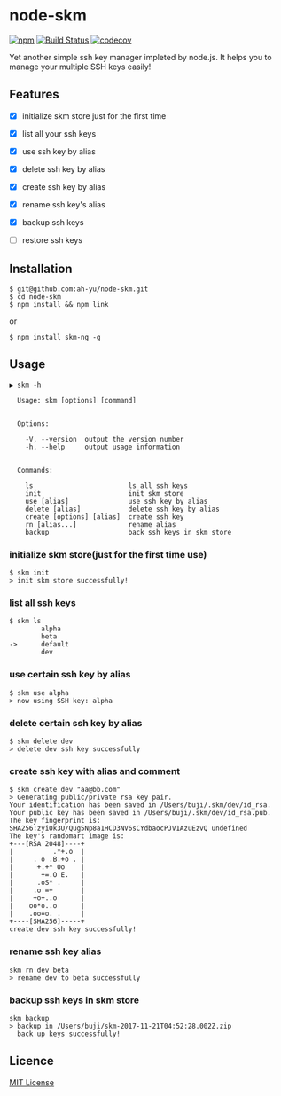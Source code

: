 # node-skm
[![npm](https://img.shields.io/npm/v/skm-ng.svg?style=flat-square)](https://npmjs.org/package/skm-ng)
[![Build Status](https://img.shields.io/travis/ah-yu/node-skm.svg?style=flat-square)](https://www.travis-ci.org/ah-yu/node-skm.svg?branch=master)
[![codecov](https://img.shields.io/codecov/c/github/ah-yu/node-skm.svg?style=flat-square)](https://codecov.io/gh/ah-yu/node-skm)

Yet another simple ssh key manager impleted by node.js. It helps you to manage your multiple SSH keys easily!

## Features
- [x] initialize skm store just for the first time
- [x] list all your ssh keys
- [x] use ssh key by alias
- [x] delete ssh key by alias
- [x] create ssh key by alias
- [x] rename ssh key's alias
- [x] backup ssh keys
- [ ] restore ssh keys



## Installation
```shell
$ git@github.com:ah-yu/node-skm.git
$ cd node-skm
$ npm install && npm link
```
or
```shell
$ npm install skm-ng -g
```

## Usage
```shell
▶ skm -h

  Usage: skm [options] [command]


  Options:

    -V, --version  output the version number
    -h, --help     output usage information


  Commands:

    ls                        ls all ssh keys
    init                      init skm store
    use [alias]               use ssh key by alias
    delete [alias]            delete ssh key by alias
    create [options] [alias]  create ssh key
    rn [alias...]             rename alias
    backup                    back ssh keys in skm store
```

### initialize skm store(just for the first time use)
```shell
$ skm init
> init skm store successfully!
```

### list all ssh keys
```shell
$ skm ls
        alpha
        beta
->      default
        dev
```

### use certain ssh key by alias
```shell
$ skm use alpha
> now using SSH key: alpha
```

### delete certain ssh key by alias
```shell
$ skm delete dev
> delete dev ssh key successfully
```

### create ssh key with alias and comment
```shell
$ skm create dev "aa@bb.com"
> Generating public/private rsa key pair.
Your identification has been saved in /Users/buji/.skm/dev/id_rsa.
Your public key has been saved in /Users/buji/.skm/dev/id_rsa.pub.
The key fingerprint is:
SHA256:zyiOk3U/Qug5Np8a1HCD3NV6sCYdbaocPJV1AzuEzvQ undefined
The key's randomart image is:
+---[RSA 2048]----+
|          .*+.o  |
|     . o .B.+o . |
|      +.+* Oo    |
|       +=.O E.   |
|      .oS* .     |
|     .o =+       |
|     +o+..o      |
|    oo*o..o      |
|    .oo=o. .     |
+----[SHA256]-----+
create dev ssh key successfully!
```
### rename ssh key alias
```shell
skm rn dev beta
> rename dev to beta successfully
```

### backup ssh keys in skm store
```shell
skm backup
> backup in /Users/buji/skm-2017-11-21T04:52:28.002Z.zip
  back up keys successfully!
```

## Licence
[MIT License](https://github.com/TimothyYe/skm/blob/master/LICENSE)